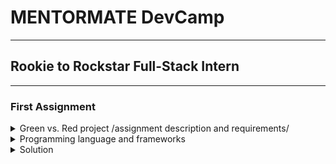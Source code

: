 # MENTORMATE DevCamp
---

## Rookie to Rockstar Full-Stack Intern
---

### First Assignment


<details>
<summary>Green vs. Red project /assignment description and requirements/</summary>

<br/>

Green vs Red is a game played on a 2D grid that in theory can be infinite (in our case we will assume 
that x <= y < 1 000)

Each cell on this grid can be either green (represented by 1) or red (represented by 0) The game always 
receives an initial state of the grid which we will call •Generation Zero'. After that a set of 4 rules are
applied across the grid and those rules form the next generation


Rules that create the next generation:
    1. Each red cell is surrounded by exactly 3 or exactly 6 green cells will also become green in 
the nod generation
    2. A red cell will stay red in the next generation if it has either O. 1, 2. 4. 5. 7 or 8 green 
neighbours.
    3. Each green cell surrounded by O. 1, 4. 5. 7 or 8 green neighbours will become red in the next 
generation
    4. A green cell MI stay green in the next generation if it has either 2. 3 or 6 green neighbours 


**Important facts:** 
    - Each cell can be surrounded by up to 8 cells 4 on the sides and 4 on the comers. Exceptions are the corners and the side of the grid.
    - All the 4 rules apply at the same time for the whole grid in order for the next generation to be formed

Your Task:
    Create a program that accepts:
    The size of our grid - x, y (x being the width and y being the height)
    Then the next y lines should contain strings (long x characters) created by Os and 1s which will 
represent the •Generation Zero' state and help us build the grid
    The last arguments to the program should be coordinates (x1 and y1) and the number N. 

(x1 and y1) will be coordinates of a cell in the grid We would like to calculate in how many generations 
from Generation Zero until generation N this cell was green. (The calculation should include generation 
Zero and generation N)

Print your result in the console.

Example1:
3x3 grid, in the initial state, the second row is all 1s. how many times will the cell (1. 0) (top center) 
become green in 10 turns?

3,3<br/>
000<br/>
111<br/>
000<br/>
1,0,10<br/>
expected result: 5 

Example2:
4x4 grid. Input: 

4,4<br/>
1001<br/>
1111<br/>
0100<br/>
1010<br/>
2,2,15<br/>
expected result: 14

</details>

<details>
<summary>Programming language and frameworks</summary>

<br/>

1. Programming language- Java EE.
    -  Java 8 Release;
    -  SDK 11.0.2;
2. IDE - IntelliJ  Platform.
3. VCS - Git.
</details>


<details>
<summary>Solution</summary>

<br/>

I. Classes:
    - [GreenVsRed.java](https://github.com/SophiyaYO/GreenVsRed/blob/master/src/main/java/GreenVsRed/GreenVsRed.java)<br/>
    - [Main.java](https://github.com/SophiyaYO/GreenVsRed/blob/master/src/main/java/GreenVsRed/Main.java)<br/>
    - [Exceptions](https://github.com/SophiyaYO/GreenVsRed/tree/master/src/main/java/GreenVsRed/Exceptions)<br/>
        - [ArrayIndexOutOfBoundsException.java](https://github.com/SophiyaYO/GreenVsRed/blob/master/src/main/java/GreenVsRed/Exceptions/ArrayIndexOutOfBoundsException.java)<br/>
        - [IOException.java](https://github.com/SophiyaYO/GreenVsRed/blob/master/src/main/java/GreenVsRed/Exceptions/IOException.java)<br/>
        - [InputMismatchException.java](https://github.com/SophiyaYO/GreenVsRed/blob/master/src/main/java/GreenVsRed/Exceptions/InputMismatchException.java)<br/>
        - [InvalidNumberException.java](https://github.com/SophiyaYO/GreenVsRed/blob/master/src/main/java/GreenVsRed/Exceptions/InvalidNumberException.java)<br/>
        - [NumberFormatException.java](https://github.com/SophiyaYO/GreenVsRed/blob/master/src/main/java/GreenVsRed/Exceptions/NumberFormatException.java)<br/>
       
 1. GreenVsRed 
    - class GreenVsRed
        - encapsulation:
            - private for all not allowed outside 
            - protected 
        - *for more information on how the code works, please check the comment in the code*
     
    - class Main- where code is invoke and run
        - imports custom Exception classes - from GreenVsRed\src\main\java\GreenVsRed\Exceptions    
        - use try - catch block to check for errors while executed
        - isInScope(...) - check if given number is in exact scope
        - mapInput(...) - read from user input from console, parse to integers and maps in array.<br/> In addition throws exception
   
    - dir Exceptions
        - ArrayIndexOutOfBoundsException - throws custom message if index is out of array scope
        - IOException - input/output custom exception
        - InputMismatchException - not in use for now/ deprecated
        - InvalidNumberException - throws custom message if input is not integer as required
        - NumberFormatException - throws custom message if input is not a number and/or does not contain "," or "" as separator
    </details>   